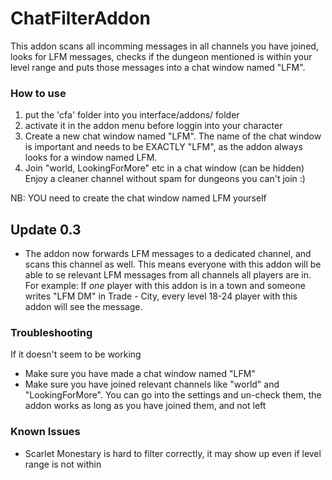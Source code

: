 # ChatFilterAddon
This addon scans all incomming messages in all channels you have joined, looks for LFM messages, checks if the dungeon mentioned is within your level range and puts those messages into a chat window named "LFM". 

### How to use

1. put the 'cfa' folder into you interface/addons/ folder
2. activate it in the addon menu before loggin into your character
3. Create a new chat window named "LFM". The name of the chat window is important and needs to be EXACTLY "LFM", as the addon always looks for a window named LFM. 
4. Join "world, LookingForMore" etc in a chat window (can be hidden)
Enjoy a cleaner channel without spam for dungeons you can't join :)

NB: YOU need to create the chat window named LFM yourself

## Update 0.3
- The addon now forwards LFM messages to a dedicated channel, and scans this channel as well. This means everyone with this addon will be able to se relevant LFM messages from all channels all players are in. For example: If _one_ player with this addon is in a town and someone writes "LFM DM" in Trade - City, every level 18-24 player with this addon will see the message.

### Troubleshooting

If it doesn't seem to be working

- Make sure you have made a chat window named "LFM"
- Make sure you have joined relevant channels like "world" and "LookingForMore". You can go into the settings and un-check them, the addon works as long as you have joined them, and not left

### Known Issues

- Scarlet Monestary is hard to filter correctly, it may show up even if level range is not within
